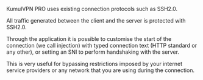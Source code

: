 

KumulVPN PRO uses existing connection protocols such as SSH2.0.

All traffic generated between the client and the server is protected with SSH2.0.

Through the application it is possible to customise the start of the connection (we call injection) with typed connection text (HTTP standard or any other), or setting an SNI to perform handshaking with the server.

This is very useful for bypassing restrictions imposed by your  internet service providers or any network that you are using during the connection.
